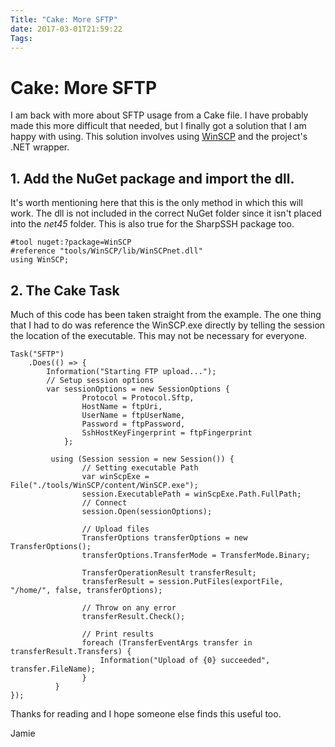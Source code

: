 ```yaml
---
Title: "Cake: More SFTP"
date: 2017-03-01T21:59:22
Tags: 
---
```

# Cake: More SFTP

I am back with more about SFTP usage from a Cake file. I have probably made this more difficult that needed, but I finally got a solution that I am happy with using. This solution involves using [WinSCP](https://winscp.net/eng/index.php) and the project's .NET wrapper.

## 1. Add the NuGet package and import the dll.

It's worth mentioning here that this is the only method in which this will work. The dll is not included in the correct NuGet folder since it isn't placed into the *net45* folder. This is also true for the SharpSSH package too.

```
#tool nuget:?package=WinSCP
#reference "tools/WinSCP/lib/WinSCPnet.dll"
using WinSCP;
```

## 2. The Cake Task

Much of this code has been taken straight from the example.  The one thing that I had to do was reference the WinSCP.exe directly by telling the session the location of the executable. This may not be necessary for everyone.

```
Task("SFTP")
    .Does(() => {
        Information("Starting FTP upload...");
        // Setup session options
        var sessionOptions = new SessionOptions {
                Protocol = Protocol.Sftp,
                HostName = ftpUri,
                UserName = ftpUserName,
                Password = ftpPassword,
                SshHostKeyFingerprint = ftpFingerprint
            };

         using (Session session = new Session()) {
                // Setting executable Path
                var winScpExe = File("./tools/WinSCP/content/WinSCP.exe");
                session.ExecutablePath = winScpExe.Path.FullPath;
                // Connect
                session.Open(sessionOptions);
 
                // Upload files
                TransferOptions transferOptions = new TransferOptions();
                transferOptions.TransferMode = TransferMode.Binary;
 
                TransferOperationResult transferResult;
                transferResult = session.PutFiles(exportFile, "/home/", false, transferOptions);
 
                // Throw on any error
                transferResult.Check();
 
                // Print results
                foreach (TransferEventArgs transfer in transferResult.Transfers) {
                    Information("Upload of {0} succeeded", transfer.FileName);
                }
          }
});
```

Thanks for reading and I hope someone else finds this useful too.

Jamie

